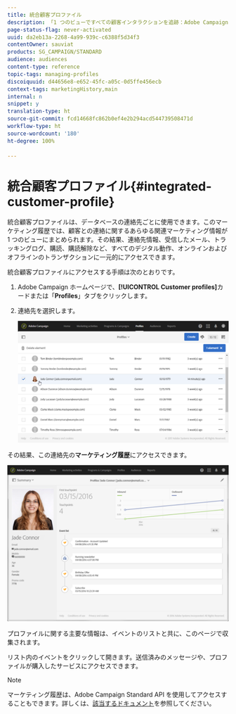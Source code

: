 ```yaml
---
title: 統合顧客プロファイル
description: 「1 つのビューですべての顧客インタラクションを追跡：Adobe Campaign の統合顧客プロファイルは、顧客のライフサイクル全体を通じて更新されます。」
page-status-flag: never-activated
uuid: da2eb13a-2268-4a99-939c-c6388f5d34f3
contentOwner: sauviat
products: SG_CAMPAIGN/STANDARD
audience: audiences
content-type: reference
topic-tags: managing-profiles
discoiquuid: d44656e8-e652-45fc-a05c-0d5ffe456ecb
context-tags: marketingHistory,main
internal: n
snippet: y
translation-type: ht
source-git-commit: fcd14668fc862b0ef4e2b294acd544739508471d
workflow-type: ht
source-wordcount: '180'
ht-degree: 100%

---
```



# 統合顧客プロファイル{#integrated-customer-profile}

統合顧客プロファイルは、データベースの連絡先ごとに使用できます。このマーケティング履歴では、顧客との連絡に関するあらゆる関連マーケティング情報が 1 つのビューにまとめられます。その結果、連絡先情報、受信したメール、トラッキングログ、購読、購読解除など、すべてのデジタル動作、オンラインおよびオフラインのトランザクションに一元的にアクセスできます。

統合顧客プロファイルにアクセスする手順は次のとおりです。

1. Adobe Campaign ホームページで、**[!UICONTROL Customer profiles]**&#x200B;カードまたは「**Profiles**」タブをクリックします。
1. 連絡先を選択します。

   ![](assets/mkt_hist_access.png)

その結果、この連絡先の&#x200B;**マーケティング履歴**&#x200B;にアクセスできます。

![](assets/mkt_hist_view.png)

プロファイルに関する主要な情報は、イベントのリストと共に、このページで収集されます。

リスト内のイベントをクリックして開きます。送信済みのメッセージや、プロファイルが購入したサービスにアクセスできます。

>[!NOTE]
>
>マーケティング履歴は、Adobe Campaign Standard API を使用してアクセスすることもできます。詳しくは、[該当するドキュメント](../../api/using/interacting-with-marketing-history.md)を参照してください。
